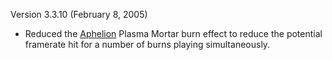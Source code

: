 Version 3.3.10 (February 8, 2005)

- Reduced the [Aphelion](../vehicles/Aphelion.md) Plasma Mortar burn effect to
  reduce the potential framerate hit for a number of burns playing
  simultaneously.
